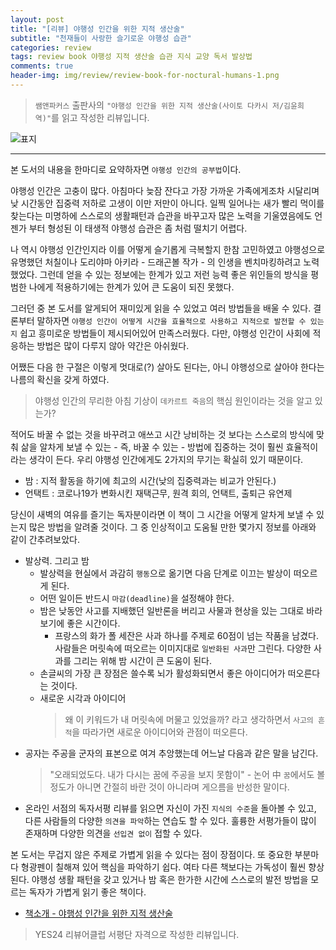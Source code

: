 ```yaml
---  
layout: post  
title: "[리뷰] 야행성 인간을 위한 지적 생산술"  
subtitle: "천재들이 사랑한 슬기로운 야행성 습관"  
categories: review  
tags: review book 야행성 지적 생산술 습관 지식 교양 독서 발상법
comments: true  
header-img: img/review/review-book-for-noctural-humans-1.png
---  
```

  
> `쌤앤파커스` 출판사의 `"야행성 인간을 위한 지적 생산술(사이토 다카시 저/김윤희 역)"`를 읽고 작성한 리뷰입니다.  

![표지](https://telegeam.github.io/assets/img/review/review-book-for-noctural-humans-1.png)  

---

본 도서의 내용을 한마디로 요약하자면 `야행성 인간의 공부법`이다.

야행성 인간은 고충이 많다. 아침마다 늦잠 잔다고 가장 가까운 가족에게조차 시달리며 낮 시간동안 집중력 저하로 고생이 이만 저만이 아니다. 일찍 일어나는 새가 빨리 먹이를 찾는다는 미명하에 스스로의 생활패턴과 습관을 바꾸고자 많은 노력을 기울였음에도 언젠가 부터 형성된 이 태생적 야행성 습관은 좀 처럼 떨치기 어렵다. 

나 역시 야행성 인간인지라 이를 어떻게 슬기롭게 극복할지 한참 고민하였고 야행성으로 유명했던 처칠이나 도리야마 아키라 - 드래곤볼 작가 - 의 인생을 벤치마킹하려고 노력했었다. 그런데 얻을 수 있는 정보에는 한계가 있고 저런 능력 좋은 위인들의 방식을 평범한 나에게 적용하기에는 한계가 있어 큰 도움이 되진 못했다.

그러던 중 본 도서를 알게되어 재미있게 읽을 수 있었고 여러 방법들을 배울 수 있다. 결론부터 말하자면 `야행성 인간이 어떻게 시간을 효율적으로 사용하고 지적으로 발전할 수 있는지` 쉽고 흥미로운 방법들이 제시되어있어 만족스러웠다. 다만, 야행성 인간이 사회에 적응하는 방법은 많이 다루지 않아 약간은 아쉬웠다. 

어쨌든 다음 한 구절은 이렇게 멋대로(?) 살아도 된다는, 아니 야행성으로 살아야 한다는 나름의 확신을 갖게 하였다.

> 야행성 인간의 무리한 아침 기상이 `데카르트 죽음`의 핵심 원인이라는 것을 알고 있는가?

적어도 바꿀 수 없는 것을 바꾸려고 애쓰고 시간 낭비하는 것 보다는 스스로의 방식에 맞춰 삶을 알차게 보낼 수 있는 - 즉, 바꿀 수 있는 - 방법에 집중하는 것이 훨씬 효율적이라는 생각이 든다. 우리 야행성 인간에게도 2가지의 무기는 확실히 있기 때문이다.

* 밤 : 지적 활동을 하기에 최고의 시간(낮의 집중력과는 비교가 안된다.)
* 언택트 : 코로나19가 변화시킨 재택근무, 원격 회의, 언택트, 출퇴근 유연제

당신이 새벽의 여유를 즐기는 독자분이라면 이 책이 그 시간을 어떻게 알차게 보낼 수 있는지 많은 방법을 알려줄 것이다. 그 중 인상적이고 도움될 만한 몇가지 정보를 아래와 같이 간추려보았다.

* 발상력. 그리고 밤
  - 발상력을 현실에서 과감히 `행동`으로 옮기면 다음 단계로 이끄는 발상이 떠오르게 된다.
  - 어떤 일이든 반드시 `마감(deadline)`을 설정해야 한다.
  - 밤은 낮동안 사고를 지배했던 일반론을 버리고 사물과 현상을 있는 그대로 바라보기에 좋은 시간이다.
    + 프랑스의 화가 폴 세잔은 사과 하나를 주제로 60점이 넘는 작품을 남겼다. 사람들은 머릿속에 떠오르는 이미지대로 `일반화된 사과`만 그린다. 다양한 사과를 그리는 위해 밤 시간이 큰 도움이 된다.
  - 손글씨의 가장 큰 장점은 쓸수록 뇌가 활성화되면서 좋은 아이디어가 떠오른다는 것이다. 
  - 새로운 시각과 아이디어
    > 왜 이 키워드가 내 머릿속에 머물고 있었을까?
    라고 생각하면서 `사고의 흔적`을 따라가면 새로운 아이디어와 관점이 떠오른다.
* 공자는 주공을 군자의 표본으로 여겨 추앙했는데 어느날 다음과 같은 말을 남긴다.
  > "오래되었도다. 내가 다시는 꿈에 주공을 보지 못함이" - 논어 中 
  `꿈`에서도 볼 정도가 아니면 간절히 바란 것이 아니라며 게으름을 반성한 말이다.
* 온라인 서점의 독자서평
  리뷰를 읽으면 자신이 가진 `지식의 수준`을 돌아볼 수 있고, 다른 사람들의 다양한 `의견을 파악`하는 연습도 할 수 있다. 훌륭한 서평가들이 많이 존재하며 다양한 의견을 `선입견 없이` 접할 수 있다.

본 도서는 무겁지 않은 주제로 가볍게 읽을 수 있다는 점이 장점이다. 또 중요한 부분마다 형광펜이 칠해져 있어 핵심을 파악하기 쉽다. 여타 다른 책보다는 가독성이 훨씬 향상된다. 야행성 생활 패턴을 갖고 있거나 밤 혹은 한가한 시간에 스스로의 발전 방법을 모르는 독자가 가볍게 읽기 좋은 책이다.


* [책소개 - 야행성 인간을 위한 지적 생산술](http://www.yes24.com/Product/goods/91169112)

> YES24 리뷰어클럽 서평단 자격으로 작성한 리뷰입니다.